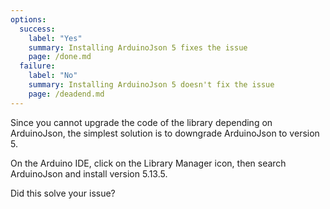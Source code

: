 ```yaml
---
options:
  success:
    label: "Yes"
    summary: Installing ArduinoJson 5 fixes the issue
    page: /done.md
  failure:
    label: "No"
    summary: Installing ArduinoJson 5 doesn't fix the issue
    page: /deadend.md
---
```


Since you cannot upgrade the code of the library depending on ArduinoJson, the simplest solution is to downgrade ArduinoJson to version 5.

On the Arduino IDE, click on the Library Manager icon, then search ArduinoJson and install version 5.13.5.

Did this solve your issue?
